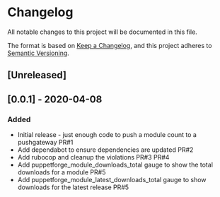 # Changelog
All notable changes to this project will be documented in this file.

The format is based on [Keep a Changelog](https://keepachangelog.com/en/1.0.0/),
and this project adheres to [Semantic Versioning](https://semver.org/spec/v2.0.0.html).

## [Unreleased]

## [0.0.1] - 2020-04-08
### Added
- Initial release - just enough code to push a module count to a pushgateway PR#1
- Add dependabot to ensure dependencies are updated PR#2
- Add rubocop and cleanup the violations PR#3 PR#4
- Add puppetforge_module_downloads_total gauge to show the total downloads for a module PR#5
- Add puppetforge_module_latest_downloads_total gauge to show downloads for the latest release PR#5
